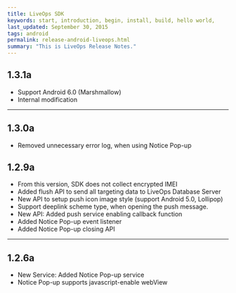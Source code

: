 ```yaml
---
title: LiveOps SDK
keywords: start, introduction, begin, install, build, hello world,
last_updated: September 30, 2015
tags: android
permalink: release-android-liveops.html
summary: "This is LiveOps Release Notes."
---
```


## 1.3.1a
* Support Android 6.0 (Marshmallow)
* Internal modification 

---

## 1.3.0a
* Removed unnecessary error log, when using Notice Pop-up

## 1.2.9a
* From this version, SDK does not collect encrypted IMEI
* Added flush API to send all targeting data to LiveOps Database Server
* New API to setup push icon image style (support Android 5.0, Lollipop)
* Support deeplink scheme type, when opening the push message.
* New API: Added push service enabling callback function
* Added Notice Pop-up event listener
* Added Notice Pop-up closing API

---

## 1.2.6a
* New Service: Added Notice Pop-up service
* Notice Pop-up supports javascript-enable webView
